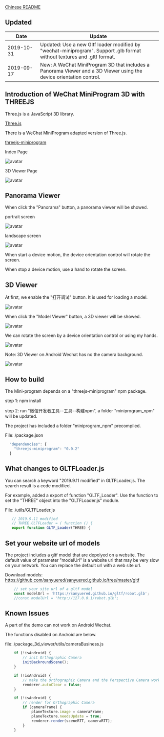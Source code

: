 [Chinese README](https://zhuanlan.zhihu.com/p/82773324)  

## Updated

| Date　　　| Update |
| -- | -- |
| 2019-10-31 | Updated: Use a new Gltf loader modified by "wechat-miniprogram". Support .glb format without textures and .gltf format. |
| 2019-09-17 | New: A WeChat MiniProgram 3D that includes a Panorama Viewer and a 3D Viewer using the device orientation control. |

## Introduction of WeChat MiniProgram 3D with THREEJS

Three.js is a JavaScript 3D library.

[Three.js](https://github.com/mrdoob/three.js)

There is a WeChat MiniProgram adapted version of Three.js.

[threejs-miniprogram](https://github.com/wechat-miniprogram/threejs-miniprogram)
 
Index Page

![avatar](screenshot/1.jpg)

3D Viewer Page

![avatar](screenshot/8.gif)

## Panorama Viewer

When click the "Panorama" button, a panorama viewer will be showed.

portrait screen

![avatar](screenshot/2.jpg)

landscape screen

![avatar](screenshot/3.jpg)

When start a device motion, the device orientation control will rotate the screen.

When stop a device motion, use a hand to rotate the screen.

## 3D Viewer

At first, we enable the "打开调试" button. It is used for loading a model.

![avatar](screenshot/4.jpg)

When click the "Model Viewer" button, a 3D viewer will be showed.

![avatar](screenshot/5.jpg)

We can rotate the screen by a device orientation control or using my hands.

![avatar](screenshot/6.jpg)

Note: 3D Viewer on Android Wechat has no the camera background.

![avatar](screenshot/7.jpg)

## How to build

The Mini-program depends on a "threejs-miniprogram" npm package. 

step 1: npm install

step 2: run "微信开发者工具--工具--构建npm", a folder "miniprogram_npm" will be updated.

The project has included a folder "miniprogram_npm" precompiled.

File: /package.json

```javascript
  "dependencies": {
    "threejs-miniprogram": "0.0.2"
  }
```

## What changes to GLTFLoader.js

You can search a keyword "2019.9.11 modified" in GLTFLoader.js. The search result is a code modified.

For example, added a export of function "GLTF_Loader". Use the function to set the "THREE" object into the "GLTFLoader.js" module.

File: /utils/GLTFLoader.js

```javascript
   // 2019.9.11 modified
   // THREE.GLTFLoader = ( function () {
   export function GLTF_Loader(THREE) {
```
## Set your website url of models

The project includes a gltf model that are depolyed on a website. The default value of parameter "modelUrl" is a website url that may be very slow on your network. You can replace the default url with a web site url.

Download models: https://github.com/sanyuered/sanyuered.github.io/tree/master/gltf

```javascript
    // set your site url of a gltf model
    const modelUrl = 'https://sanyuered.github.io/gltf/robot.glb';
    //const modelUrl = 'http://127.0.0.1/robot.glb';
```
## Known Issues

A part of the demo can not work on Android Wechat. 

The functions disabled on Android are below.

file: /package_3d_viewer/utils/cameraBusiness.js

```javascript
    if (!isAndroid) {
        // init Orthographic Camera
        initBackroundScene();
    }

```

```javascript
    if (!isAndroid) {
        // make the Orthographic Camera and the Perspective Camera work together.
        renderer.autoClear = false;
    }
```

```javascript
    if (!isAndroid) {
        // render for Orthographic Camera
        if (cameraFrame) {
            planeTexture.image = cameraFrame;
            planeTexture.needsUpdate = true;
            renderer.render(sceneRTT, cameraRTT);
        }
    }
```

